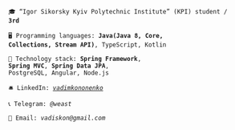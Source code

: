 <code>🎓 “Igor Sikorsky Kyiv Polytechnic Institute” (KPI) student / **3rd**</code>

<code>🖥 Programming languages: **Java(Java 8, Core, Collections, Stream API)**, TypeScript, Kotlin</code>

<code>🚀 Technology stack: **Spring Framework**, **Spring MVC**, **Spring Data JPA**, PostgreSQL, Angular, Node.js</code>

<code>🛎 LinkedIn: [_vadimkononenko_](https://www.linkedin.com/in/vadim-kononenko-b31476229/)</code>

<code>📞 Telegram: _@weast_</code>

<code>🧲 Email: _vadiskon@gmail.com_</code>
